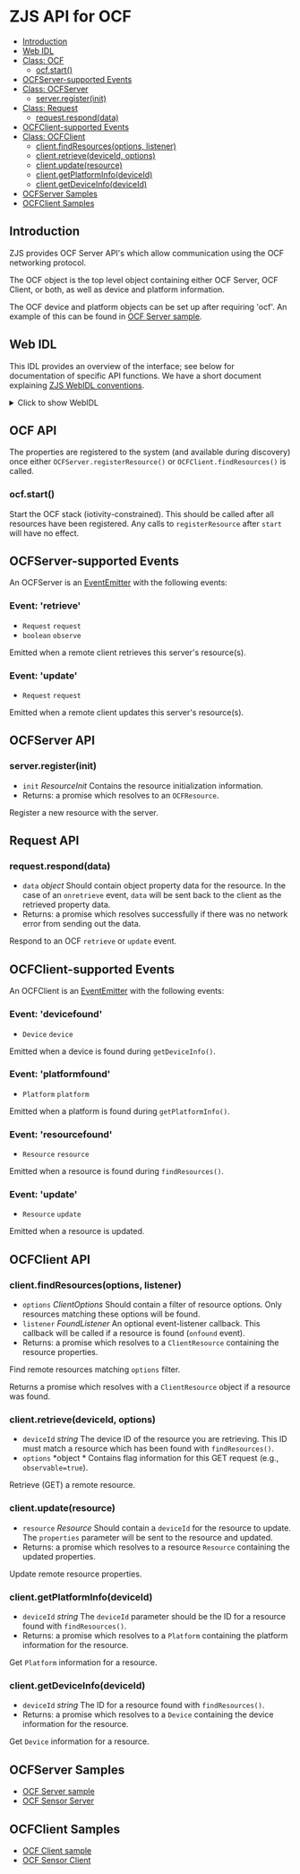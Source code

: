 ZJS API for OCF
===============

* [Introduction](#introduction)
* [Web IDL](#web-idl)
* [Class: OCF](#ocfapi)
  * [ocf.start()](#ocfstart)
* [OCFServer-supported Events](#ocfserver-supported-events)
* [Class: OCFServer](#ocfserver-api)
  * [server.register(init)](#serverregisterinit)
* [Class: Request](#request-api)
  * [request.respond(data)](#requestresponddata)
* [OCFClient-supported Events](#ocfclient-supported-events)
* [Class: OCFClient](#ocfclient-api)
  * [client.findResources(options, listener)](#clientfindResourcesoptions-listener)
  * [client.retrieve(deviceId, options)](#clientretrievedeviceId-options)
  * [client.update(resource)](#clientupdateresource)
  * [client.getPlatformInfo(deviceId)](#clientgetplatforminfodeviceid)
  * [client.getDeviceInfo(deviceId)](#clientgetdeviceinfodeviceid)
* [OCFServer Samples](#ocfserver-samples)
* [OCFClient Samples](#ocfclient-samples)

Introduction
------------
ZJS provides OCF Server API's which allow communication using the OCF networking
protocol.

The OCF object is the top level object containing either OCF Server,
OCF Client, or both, as well as device and platform information.

The OCF device and platform objects can be set up after requiring 'ocf'. An
example of this can be found in [OCF Server sample](../samples/OcfServer.js).

Web IDL
-------
This IDL provides an overview of the interface; see below for
documentation of specific API functions.  We have a short document
explaining [ZJS WebIDL conventions](Notes_on_WebIDL.md).

<details>
<summary>Click to show WebIDL</summary>
<pre>
// require returns an OCFObject
// var ocf = require('ocf');
<p>[ReturnFromRequire]
interface OCFObject {
    attribute OCFServer server;         // OCF server object
    attribute OCFClient client;         // OCF client object
    attribute Platform platform;     // OCF platform info
    attribute Device device          // OCF device info
    void start();
};<p>dictionary Platform {
    string id;
    string osVersion;
    string model;
    string manufacturerName;
    string manufacturerURL;
    string manufacturerDate;
    string platformVersion;
    string firmwareVersion;
    string supportURL;
}<p>dictionary Device {
    string uuid;
    string name;
    string dataModels;
    string coreSpecVersion;
}<p>///////////////////////////////////////////
// OCF Server
///////////////////////////////////////////<p>interface OCFServer: EventEmitter {
    Promise<OCFResource> register(ResourceInit init);
};<p>dictionary ResourceInit {
    string resourcePath;      // OCF resource path
    string[] resourceTypes;   // List of resource types
    string[] interfaces;      // List of interfaces for resource types
    boolean discoverable;     // Is resource discoverable
    boolean observable;       // Is resource observable
    boolean secure;           // Is resource security enabled
    boolean slow;             // Is resource a slow reader
    object properties;        // Dictionary of resource properties
};<p>dictionary Resource {
    string resourcePath;      // Path for this resource
    object properties;        // Application specific resource properties
};<p>interface Request {
    OCFResource target;       // Target/destination resource
    OCFResource source;       // Source/origin resource
    object data;              // resource representation
    Promise<void> respond(object data);
};<p>///////////////////////////////////////////
// OCF Client
///////////////////////////////////////////<p>interface OCFClient: EventEmitter {
    Promise<Resource> findResources(ClientOptions options, optional FoundListener listener);
    Promise<Resource> retrieve(string deviceId, object options);
    Promise<Resource> update(Resource resource);
    Promise<Platform> getPlatformInfo(string deviceId);
    Promise<Device> getDeviceInfo(string deviceId);
};<p>dictionary ClientOptions {
    string deviceId;
    string resourceType;
    string resourcePath;
}<p>callback FoundListener = void (ClientResource);
</pre>
</details>

OCF API
-------
The properties are registered to the system (and available during discovery)
once either `OCFServer.registerResource()` or `OCFClient.findResources()`
is called.

### ocf.start()

Start the OCF stack (iotivity-constrained). This should be called after all
resources have been registered. Any calls to `registerResource` after `start`
will have no effect.

OCFServer-supported Events
--------------------------
An OCFServer is an [EventEmitter](./events.md) with the following events:

### Event: 'retrieve'

* `Request` `request`
* `boolean` `observe`

Emitted when a remote client retrieves this server's resource(s).

### Event: 'update'

* `Request` `request`

Emitted when a remote client updates this server's resource(s).

OCFServer API
--------------
### server.register(init)
* `init` *ResourceInit* Contains the resource initialization information.
* Returns: a promise which resolves to an `OCFResource`.

Register a new resource with the server.

Request API
-----------
### request.respond(data)
* `data` *object* Should contain object property data for the resource. In
the case of an `onretrieve` event, `data` will be sent back to the client as
the retrieved property data.
* Returns: a promise which resolves successfully if there was no network error
from sending out the data.

Respond to an OCF `retrieve` or `update` event.

OCFClient-supported Events
--------------------------
An OCFClient is an [EventEmitter](./events.md) with the following events:

### Event: 'devicefound'

* `Device` `device`

Emitted when a device is found during `getDeviceInfo()`.

### Event: 'platformfound'

* `Platform` `platform`

Emitted when a platform is found during `getPlatformInfo()`.

### Event: 'resourcefound'

* `Resource` `resource`

Emitted when a resource is found during `findResources()`.

### Event: 'update'

* `Resource` `update`

Emitted when a resource is updated.

OCFClient API
-------------
### client.findResources(options, listener)
* `options` *ClientOptions* Should contain a filter of resource options. Only
resources matching these options will be found.
* `listener` *FoundListener* An optional event-listener callback. This
callback will be called if a resource is found (`onfound` event).
* Returns: a promise which resolves to a `ClientResource` containing the resource properties.

Find remote resources matching `options` filter.

Returns a promise which resolves with a `ClientResource` object if a resource
was found.

### client.retrieve(deviceId, options)
* `deviceId` *string* The device ID of the resource you are retrieving.
This ID must match a resource which has been found with `findResources()`.
* `options` *object * Contains flag information for this GET request (e.g., `observable=true`).

Retrieve (GET) a remote resource.

### client.update(resource)
* `resource` *Resource* Should contain a `deviceId` for the resource to
update. The `properties` parameter will be sent to the resource and updated.
* Returns: a promise which resolves to a resource `Resource` containing the
updated properties.

Update remote resource properties.

### client.getPlatformInfo(deviceId)
* `deviceId` *string* The `deviceId` parameter should be the ID for a resource found with `findResources()`.
* Returns: a promise which resolves to a `Platform` containing the platform
information for the resource.

Get `Platform` information for a resource.

### client.getDeviceInfo(deviceId)
* `deviceId` *string* The ID for a resource found with `findResources()`.
* Returns: a promise which resolves to a `Device` containing the device
information for the resource.

Get `Device` information for a resource.

OCFServer Samples
--------------
* [OCF Server sample](../samples/OcfServer.js)
* [OCF Sensor Server](../samples/OcfSensorServer.js)

OCFClient Samples
--------------
* [OCF Client sample](../samples/OcfClient.js)
* [OCF Sensor Client](../samples/OcfSensorClient.js)
